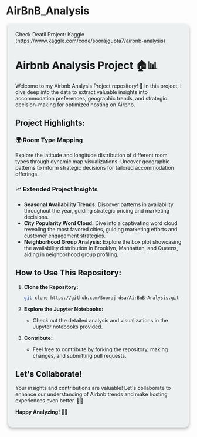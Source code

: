 # AirBnB_Analysis
<div style="width: 90%; margin: auto; padding: 20px; background-color: #ecf0f1; border-radius: 0 12px 12px 12px; box-shadow: 0 4px 8px rgba(0, 0, 0, 0.3);" markdown="1">
Check Deatil Project: Kaggle (https://www.kaggle.com/code/soorajgupta7/airbnb-analysis)

  # Airbnb Analysis Project 🏠📊

Welcome to my Airbnb Analysis Project repository! 🚀 In this project, I dive deep into the data to extract valuable insights into accommodation preferences, geographic trends, and strategic decision-making for optimized hosting on Airbnb.

## Project Highlights:

### 🌍 Room Type Mapping
Explore the latitude and longitude distribution of different room types through dynamic map visualizations. Uncover geographic patterns to inform strategic decisions for tailored accommodation offerings.

### 📈 Extended Project Insights
- **Seasonal Availability Trends:** Discover patterns in availability throughout the year, guiding strategic pricing and marketing decisions.
- **City Popularity Word Cloud:** Dive into a captivating word cloud revealing the most favored cities, guiding marketing efforts and customer engagement strategies.
- **Neighborhood Group Analysis:** Explore the box plot showcasing the availability distribution in Brooklyn, Manhattan, and Queens, aiding in neighborhood group profiling.

## How to Use This Repository:
1. **Clone the Repository:**
   ```bash
   git clone https://github.com/Sooraj-dsa/AirBnB-Analysis.git
   ```

2. **Explore the Jupyter Notebooks:**
   - Check out the detailed analysis and visualizations in the Jupyter notebooks provided.

3. **Contribute:**
   - Feel free to contribute by forking the repository, making changes, and submitting pull requests.

## Let's Collaborate!
Your insights and contributions are valuable! Let's collaborate to enhance our understanding of Airbnb trends and make hosting experiences even better. 🤝🌟

**Happy Analyzing! 🚀✨**

</div>
